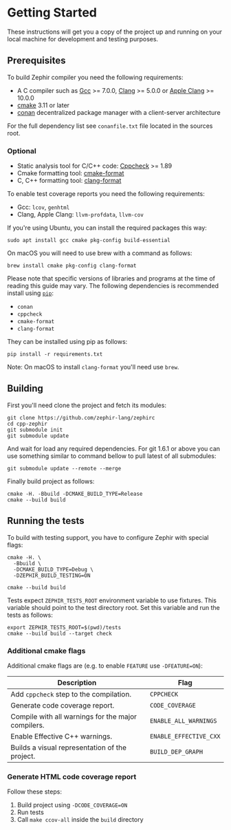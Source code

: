 # Getting Started

These instructions will get you a copy of the project up and running on your local machine for development and testing purposes.

## Prerequisites

To build Zephir compiler you need the following requirements:

* A C compiler such as  [Gcc](https://gcc.gnu.org) >= 7.0.0, [Clang](https://clang.llvm.org) >= 5.0.0 or [Apple Clang](https://apps.apple.com/us/app/xcode/id497799835) >= 10.0.0
* [cmake](https://cmake.org/) 3.11 or later
* [conan](https://conan.io) decentralized package manager with a client-server architecture

For the full dependency list see `conanfile.txt` file located in the sources root.

### Optional

* Static analysis tool for C/C++ code: [Cppcheck](https://github.com/danmar/cppcheck) >= 1.89
* Cmake formatting tool: [cmake-format](https://github.com/cheshirekow/cmake_format)
* C, C++ formatting tool: [clang-format](https://clang.llvm.org/docs/ClangFormat.html)

To enable test coverage reports you need the following requirements:
* Gcc: `lcov`, `genhtml`
* Clang, Apple Clang: `llvm-profdata`, `llvm-cov`

If you're using Ubuntu, you can install the required packages this way:
```shell script
sudo apt install gcc cmake pkg-config build-essential
```

On macOS you will need to use brew with a command as follows:
```shell script
brew install cmake pkg-config clang-format
```

Please note that specific versions of libraries and programs at the time of reading this guide may vary.
The following dependencies is recommended install using [`pip`](https://pip.pypa.io):

* `conan`
* `cppcheck`
* `cmake-format`
* `clang-format`

They can be installed using pip as follows:

```shell script
pip install -r requirements.txt
```

Note: On macOS to install `clang-format` you'll need use `brew`.

## Building

First you'll need clone the project and fetch its modules:

```shell script
git clone https://github.com/zephir-lang/zephirc
cd cpp-zephir
git submodule init
git submodule update
```

And wait for load any required dependencies. For git 1.6.1 or above you can use something similar to command bellow
to pull latest of all submodules:

```shell script
git submodule update --remote --merge
```

Finally build project as follows:

```shell script
cmake -H. -Bbuild -DCMAKE_BUILD_TYPE=Release
cmake --build build
```

## Running the tests

To build with testing support, you have to configure Zephir with special flags:

```shell script
cmake -H. \
  -Bbuild \
  -DCMAKE_BUILD_TYPE=Debug \
  -DZEPHIR_BUILD_TESTING=ON

cmake --build build
```

Tests expect `ZEPHIR_TESTS_ROOT` environment variable to use fixtures.
This variable should point to the test directory root. Set this variable and
run the tests as follows:

```shell script
export ZEPHIR_TESTS_ROOT=$(pwd)/tests
cmake --build build --target check
```

### Additional cmake flags

Additional cmake flags are (e.g. to enable `FEATURE` use `-DFEATURE=ON`):

| Description                                         | Flag                   |
| --------------------------------------------------- |------------------------|
| Add `cppcheck` step to the compilation.             | `CPPCHECK`             |
| Generate code coverage report.                      | `CODE_COVERAGE`        |
| Compile with all warnings for the major compilers.  | `ENABLE_ALL_WARNINGS`  |
| Enable Effective C++ warnings.                      | `ENABLE_EFFECTIVE_CXX` |
| Builds a visual representation of the project.      | `BUILD_DEP_GRAPH`      |

### Generate HTML code coverage report

Follow these steps:

1. Build project using `-DCODE_COVERAGE=ON`
2. Run tests
3. Call `make ccov-all` inside the `build` directory
